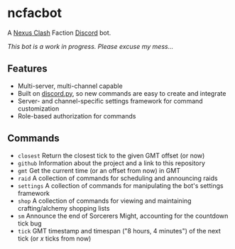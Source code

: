 # ncfacbot

A [Nexus Clash] Faction [Discord] bot.

_This bot is a work in progress. Please excuse my mess..._

## Features

- Multi-server, multi-channel capable
- Built on [discord.py], so new commands are easy to create and integrate
- Server- and channel-specific settings framework for command customization
- Role-based authorization for commands

## Commands

- `closest`
  Return the closest tick to the given GMT offset (or now)
- `github`
  Information about the project and a link to this repository
- `gmt`
  Get the current time (or an offset from now) in GMT
- `raid`
  A collection of commands for scheduling and announcing raids
- `settings`
  A collection of commands for manipulating the bot's settings framework
- `shop`
  A collection of commands for viewing and maintaining crafting/alchemy
  shopping lists
- `sm`
  Announce the end of Sorcerers Might, accounting for the countdown tick bug
- `tick`
  GMT timestamp and timespan ("8 hours, 4 minutes") of the next tick (or _x_
  ticks from now)


[discord.py]: https://discordpy.readthedocs.io
[Discord]: https://discordapp.com
[Nexus Clash]: https://www.nexusclash.com
